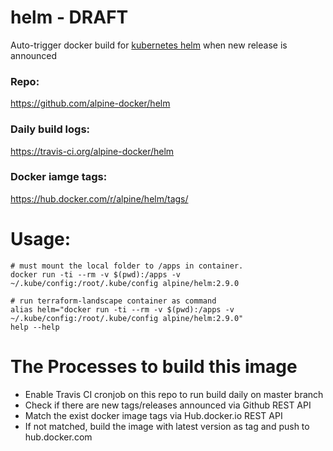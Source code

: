 # helm - DRAFT
Auto-trigger docker build for [kubernetes helm](https://github.com/kubernetes/helm) when new release is announced

### Repo:

https://github.com/alpine-docker/helm

### Daily build logs:

https://travis-ci.org/alpine-docker/helm

### Docker iamge tags:

https://hub.docker.com/r/alpine/helm/tags/

# Usage:

    # must mount the local folder to /apps in container.
    docker run -ti --rm -v $(pwd):/apps -v ~/.kube/config:/root/.kube/config alpine/helm:2.9.0

    # run terraform-landscape container as command
    alias helm="docker run -ti --rm -v $(pwd):/apps -v ~/.kube/config:/root/.kube/config alpine/helm:2.9.0"
    help --help

# The Processes to build this image

* Enable Travis CI cronjob on this repo to run build daily on master branch
* Check if there are new tags/releases announced via Github REST API
* Match the exist docker image tags via Hub.docker.io REST API
* If not matched, build the image with latest version as tag and push to hub.docker.com
